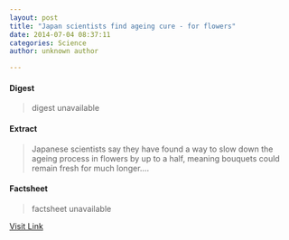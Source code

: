 ```yaml
---
layout: post
title: "Japan scientists find ageing cure - for flowers"
date: 2014-07-04 08:37:11
categories: Science
author: unknown author

---
```



#### Digest
>digest unavailable

#### Extract
>Japanese scientists say they have found a way to slow down the ageing process in flowers by up to a half, meaning bouquets could remain fresh for much longer....

#### Factsheet
>factsheet unavailable

[Visit Link](http://phys.org/news323667355.html)


